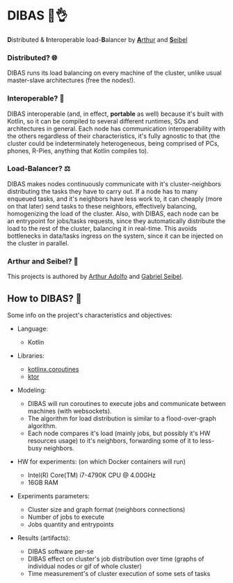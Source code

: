 # DIBAS 🤙👌

**D**istributed & **I**nteroperable load-**B**alancer by [**A**rthur](https://github.com/arthuradolfo) and 
[**S**eibel](https://github.com/gabrielseibel1)

### Distributed?  🌐
DIBAS runs its load balancing on every machine of the cluster, unlike usual master-slave architectures (free the 
nodes!).

### Interoperable? 🤝
DIBAS interoperable (and, in effect, **portable** as well) because it's built with Kotlin, so it can be compiled to 
several different runtimes, SOs and architectures in general. Each node has communication interoperability with the 
others regardless of their characteristics, it's fully agnostic to that (the cluster could be indeterminately 
heterogeneous, being comprised of PCs, phones, R-Pies, anything that Kotlin compiles to).
 
### Load-Balancer? ⚖
DIBAS makes nodes continuously communicate with it's cluster-neighbors distributing the tasks they have to carry out. 
If a node has to many enqueued tasks, and it's neighbors have less work to, it can cheaply (more on that later) send 
tasks to these neighbors, effectively balancing, homogenizing the load of the cluster. Also, with DIBAS, each node 
can be an entrypoint for jobs/tasks requests, since they automatically distribute the load to the rest of the 
cluster, balancing it in real-time. This avoids bottlenecks in data/tasks ingress on the system, since it can be 
injected on the cluster in parallel.

### Arthur and Seibel? 👥
This projects is authored by 
[Arthur Adolfo](https://github.com/arthuradolfo) and [Gabriel Seibel](https://github.com/gabrielseibel1).

## How to DIBAS? 🤔
Some info on the project's characteristics and objectives:

- Language:
    - Kotlin

- Libraries: 
    - [kotlinx.coroutines](https://github.com/Kotlin/kotlinx.coroutines)
    - [ktor](https://ktor.io)

- Modeling:
    - DIBAS will run coroutines to execute jobs and communicate between machines (with websockets).
    - The algorithm for load distribution is similar to a flood-over-graph algorithm.
    - Each node compares it's load (mainly jobs, but possibly it's HW resources usage) to it's neighbors, forwarding 
    some of it to less-busy neighbors.

- HW for experiments: (on which Docker containers will run)
    - Intel(R) Core(TM) i7-4790K CPU @ 4.00GHz
    - 16GB RAM

- Experiments parameters:
    - Cluster size and graph format (neighbors connections)
    - Number of jobs to execute
    - Jobs quantity and entrypoints
    
- Results (artifacts):
    - DIBAS software per-se
    - DIBAS effect on cluster's job distribution over time (graphs of individual nodes or gif of whole cluster)
    - Time measurement's of cluster execution of some sets of tasks